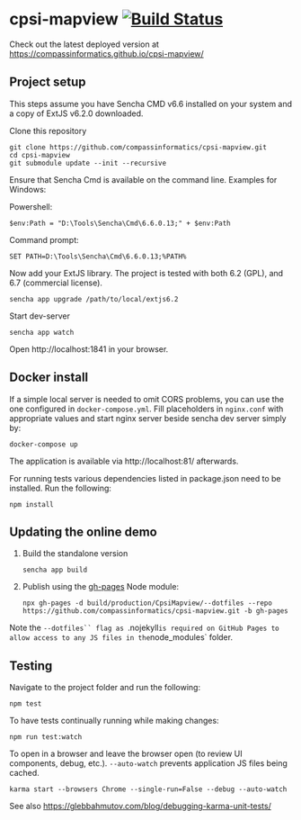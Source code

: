 # cpsi-mapview [![Build Status](https://travis-ci.org/compassinformatics/cpsi-mapview.svg?branch=master)](https://travis-ci.org/compassinformatics/cpsi-mapview)

Check out the latest deployed version at https://compassinformatics.github.io/cpsi-mapview/

## Project setup

This steps assume you have Sencha CMD v6.6 installed on your system and a copy of ExtJS v6.2.0 downloaded.

Clone this repository

```
git clone https://github.com/compassinformatics/cpsi-mapview.git
cd cpsi-mapview
git submodule update --init --recursive
```

Ensure that Sencha Cmd is available on the command line. Examples for Windows:

Powershell:

```
$env:Path = "D:\Tools\Sencha\Cmd\6.6.0.13;" + $env:Path
```

Command prompt:

```
SET PATH=D:\Tools\Sencha\Cmd\6.6.0.13;%PATH%
```

Now add your ExtJS library. The project is tested with both 6.2 (GPL), and 6.7 (commercial license).

```
sencha app upgrade /path/to/local/extjs6.2
```

Start dev-server

```
sencha app watch
```

Open http://localhost:1841 in your browser.

## Docker install

If a simple local server is needed to omit CORS problems, you can use the one configured in `docker-compose.yml`.
Fill placeholders in `nginx.conf` with appropriate values and start nginx server beside sencha dev server simply by:

```
docker-compose up
```

The application is available via http://localhost:81/ afterwards.

For running tests various dependencies listed in package.json need to be installed. Run the following:

```
npm install
```

## Updating the online demo

1. Build the standalone version

    ```
    sencha app build
    ```

2. Publish using the [gh-pages](https://www.npmjs.com/package/gh-pages) Node module:

    ```
    npx gh-pages -d build/production/CpsiMapview/--dotfiles --repo https://github.com/compassinformatics/cpsi-mapview.git -b gh-pages
    ```

Note the `--dotfiles`` flag as `.nojekyll` is required on GitHub Pages to allow access to any JS files in the `node_modules` folder.

## Testing

Navigate to the project folder and run the following:

```
npm test
```

To have tests continually running while making changes:

```
npm run test:watch
```

To open in a browser and leave the browser open (to review UI components, debug, etc.).
`--auto-watch` prevents application JS files being cached. 

```
karma start --browsers Chrome --single-run=False --debug --auto-watch

```

See also https://glebbahmutov.com/blog/debugging-karma-unit-tests/


